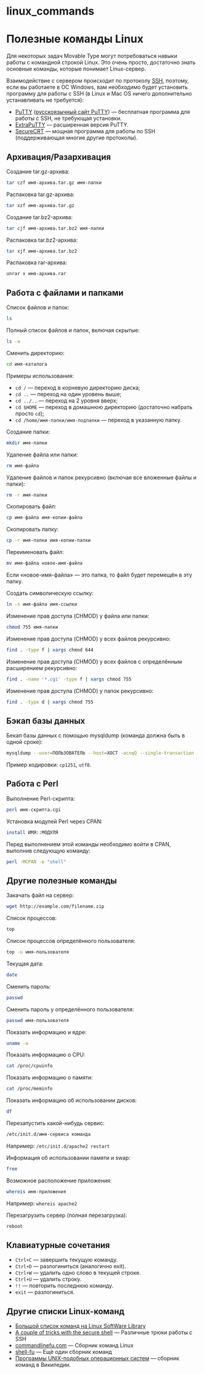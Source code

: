 # linux_commands
# Полезные команды Linux

Для некоторых задач Movable Type могут потребоваться навыки работы с командной строкой Linux. Это очень просто, достаточно знать основные команды, которые понимает Linux-сервер.

Взаимодействие с сервером происходит по протоколу [SSH](http://ru.wikipedia.org/wiki/SSH), поэтому, если вы работаете в ОС Windows, вам необходимо будет установить программу для работы с SSH (в Linux и Mac OS ничего дополнительно устанавливать не требуется):

* [PuTTY](http://www.chiark.greenend.org.uk/~sgtatham/putty/) ([русскоязычный сайт PuTTY](http://putty.org.ru/)\) — бесплатная программа для работы с SSH, не требующая установки.
* [ExtraPuTTY](http://www.extraputty.com/) — расширенная версия PuTTY.
* [SecureCRT](http://www.vandyke.com/products/securecrt/) — мощная программа для работы по SSH (поддерживающая многие другие протоколы).

## Архивация/Разархивация

Создание tar.gz-архива:
```bash
tar czf имя-архива.tar.gz имя-папки
```

Распаковка tar.gz-архива:
```bash
tar xzf имя-архива.tar.gz
```

Создание tar.bz2-архива:
```bash
tar cjf имя-архива.tar.bz2 имя-папки
```

Распаковка tar.bz2-архива:
```bash
tar xjf имя-архива.tar.bz2
```

Распаковка rar-архива:
```bash
unrar x имя-архива.rar
```

## Работа с файлами и папками

Список файлов и папок:
```bash
ls
```

Полный список файлов и папок, включая скрытые:
```bash
ls -a
```

Сменить директорию:
```bash
cd имя-каталога
```

Примеры использования:

* `cd /` — переход в корневую директорию диска;
* `cd ..` — переход на один уровень выше;
* `cd ../..` — переход на 2 уровня вверх;
* `cd $HOME` — переход в домашнюю директорию (достаточно набрать просто `cd`);
* `cd /home/имя-папки/имя-подпапки` — переход в указанную папку.

Создание папки:
```bash
mkdir имя-папки
```

Удаление файла или папки:
```bash
rm имя-файла
```

Удаление файлов и папок рекурсивно (включая все вложенные файлы и папки):
```bash
rm -r имя-папки
```

Скопировать файл:
```bash
cp имя-файла имя-копии-файла
```

Скопировать папку:
```bash
cp -r имя-папки имя-копии-папки
```

Переименовать файл:
```bash
mv имя-файла новое-имя-файла
```
Если «новое-имя-файла» — это папка, то файл будет перемещён в эту папку.

Создать символическую ссылку:
```bash
ln -s имя-файла имя-ссылки
```

Изменение прав доступа (CHMOD) у файла или папки:
```bash
chmod 755 имя-папки
```

Изменение прав доступа (CHMOD) у всех файлов рекурсивно:
```bash
find . -type f | xargs chmod 644
```

Изменение прав доступа (CHMOD) у всех файлов с определённым расширением рекурсивно:
```bash
find . -name '*.cgi' -type f | xargs chmod 755
```

Изменение прав доступа (CHMOD) у папок рекурсивно:
```bash
find . -type d | xargs chmod 755
```

## Бэкап базы данных

Бекап базы данных с помощью mysqldump (команда должна быть в одной сроке):
```bash
mysqldump --user=ПОЛЬЗОВАТЕЛЬ --host=ХОСТ -acnqQ --single-transaction --default-character-set=КОДИРОВКА --password=ПАРОЛЬ -- БАЗА_ДАННЫХ | sed "s#^CREATE TABLE#\0 IF NOT EXISTS# ; s#^INSERT INTO#REPLACE INTO#" | gzip -qf9c > /home/username/путь-где-будут-храниться-бэкапы/имя-базы-данных-`date +%Y-%m-%d`.sql.gz
```

Пример кодировки: `cp1251`, `utf8`.

## Работа с Perl

Выполнение Perl-скрипта:
```bash
perl имя-скрипта.cgi
```

Установка модулей Perl через CPAN:
```bash
install ИМЯ::МОДУЛЯ
```

Перед выполнением этой команды необходимо войти в CPAN, выполнив следующую команду:
```bash
perl -MCPAN -e "shell"
```

## Другие полезные команды

Закачать файл на сервер:
```bash
wget http://example.com/filename.zip
```

Список процессов:
```bash
top
```

Список процессов определённого пользователя:
```bash
top -u имя-пользователя
```

Текущая дата:
```bash
date
```

Сменить пароль:
```bash
passwd
```

Сменить пароль у определённого пользователя:
```bash
passwd имя-пользователя
```

Показать информацию и ядре:
```bash
uname -a
```

Показать информацию о CPU:
```bash
cat /proc/cpuinfo
```

Показать информацию о памяти:
```bash
cat /proc/meminfo
```

Показать информацию об использовании дисков:
```bash
df
```

Перезапустить какой-нибудь сервис:
```bash
/etc/init.d/имя-сервиса команда
```
Например: `/etc/init.d/apache2 restart`

Информация об использовании памяти и swap:
```bash
free
```

Возможное расположение приложения:
```bash
whereis имя-приложения
```
Например: `whereis apache2`

Перезагрузить сервер (полная перезагрузка):
```bash
reboot
```

## Клавиатурные сочетания

* `Ctrl+C` — завершить текущую команду.
* `Ctrl+D` — разлогиниться (аналогично exit).
* `Ctrl+W` — удалить одно слово в текущей строке.
* `Ctrl+U` — удалить строку.
* `!!` — повторить последнюю команду.
* `exit` — разлогиниться.

## Другие списки Linux-команд

* [Большой список команд на Linux SoftWare Library](http://www.linuxsoft.ru/lib/articles/ar1921/index.php)
* [A couple of tricks with the secure shell](http://www.debian-administration.org/articles/438) — Различные трюки работы с SSH
* [commandlinefu.com](http://commandlinefu.com) — Сборник команд Linux
* [shell-fu](http://www.shell-fu.org/) — Ещё один сборник команд
* [Программы UNIX-подобных операционных систем](http://ru.wikipedia.org/wiki/Программы_UNIX-подобных_операционных_систем) — сборник команд в Википедии.
